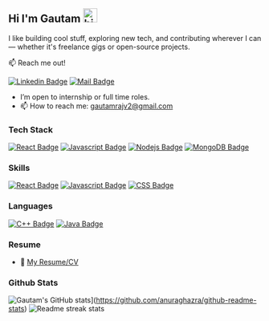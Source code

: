 ## Hi I'm Gautam <img src="https://user-images.githubusercontent.com/1303154/88677602-1635ba80-d120-11ea-84d8-d263ba5fc3c0.gif" width="28px" height="28px" alt="hi">

I like building cool stuff, exploring new tech, and contributing wherever I can — whether it's freelance gigs or open-source projects.

:mailbox: Reach me out!

<!--[![Twitter Badge](https://img.shields.io/badge/-@grajdev12-1ca0f1?style=flat&labelColor=1ca0f1&logo=twitter&logoColor=white&link=https://twitter.com/Ipenywis)](https://twitter.com/grajdev12)-->  
[![Linkedin Badge](https://img.shields.io/badge/-grajdev12-0e76a8?style=flat&labelColor=0e76a8&logo=linkedin&logoColor=white)](https://www.linkedin.com/in/grajdev12/)
[![Mail Badge](https://img.shields.io/badge/-gautamrajv2-c0392b?style=flat&labelColor=c0392b&logo=gmail&logoColor=white)](mailto:gautamrajv2@gmail.com)

- I’m open to internship or full time roles.
- 📫 How to reach me: gautamrajv2@gmail.com
  

### Tech Stack

[![React Badge](https://img.shields.io/badge/-React-61DBFB?style=for-the-badge&labelColor=black&logo=react&logoColor=61DBFB)](#) [![Javascript Badge](https://img.shields.io/badge/-Javascript-F0DB4F?style=for-the-badge&labelColor=black&logo=javascript&logoColor=F0DB4F)](#)  [![Nodejs Badge](https://img.shields.io/badge/-Nodejs-3C873A?style=for-the-badge&labelColor=black&logo=node.js&logoColor=3C873A)](#) [![MongoDB Badge](https://img.shields.io/badge/MongoDB-%234ea94b.svg?style=for-the-badge&logo=mongodb&logoColor=white)](#)


### Skills

[![React Badge](https://img.shields.io/badge/HTML5-E34F26?style=for-the-badge&logo=html5&logoColor=white)](#) [![Javascript Badge](https://img.shields.io/badge/-Javascript-F0DB4F?style=for-the-badge&labelColor=black&logo=javascript&logoColor=F0DB4F)](#)  [![CSS Badge](https://img.shields.io/badge/CSS3-1572B6?style=for-the-badge&logo=css3&logoColor=white)](#) 

### Languages

[![C++ Badge](https://img.shields.io/badge/C%2B%2B-00599C?style=for-the-badge&logo=c%2B%2B&logoColor=white)](#) [![Java Badge](https://img.shields.io/badge/Java-ED8B00?style=for-the-badge&logo=openjdk&logoColor=white)](#) 


### Resume
- :paperclip: [My Resume/CV](https://drive.google.com/file/d/1kd-1ugITuomzkwyVXVzCw1xxRn8bSote/view?usp=sharing)

### Github Stats

![Gautam's GitHub stats](https://gr-github-readme-stats.vercel.app/api?username=GautamRaj-12&show=prs_merged,&show_icons=true,&theme=onedark)](https://github.com/anuraghazra/github-readme-stats) 
![Readme streak stats](https://github-readme-streak-stats.herokuapp.com/?user=GautamRaj-12&theme=onedark&hide_border=false)
